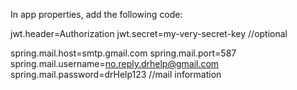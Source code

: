 
In app properties, add the following code:


jwt.header=Authorization
jwt.secret=my-very-secret-key //optional

spring.mail.host=smtp.gmail.com
spring.mail.port=587
spring.mail.username=no.reply.drhelp@gmail.com
spring.mail.password=drHelp123 //mail information 
